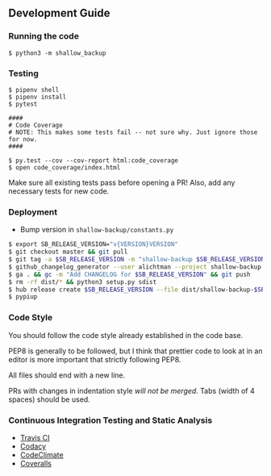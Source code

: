 ## Development Guide

### Running the code

`$ python3 -m shallow_backup`

### Testing

```shell
$ pipenv shell
$ pipenv install
$ pytest

####
# Code Coverage
# NOTE: This makes some tests fail -- not sure why. Just ignore those for now.
####

$ py.test --cov --cov-report html:code_coverage 
$ open code_coverage/index.html
```

Make sure all existing tests pass before opening a PR!
Also, add any necessary tests for new code.


### Deployment

- Bump version in `shallow-backup/constants.py`

```bash
$ export SB_RELEASE_VERSION="v{VERSION}VERSION"
$ git checkout master && git pull
$ git tag -a $SB_RELEASE_VERSION -m "shallow-backup $SB_RELEASE_VERSION" && git push
$ github_changelog_generator --user alichtman --project shallow-backup
$ ga . && gc -m "Add CHANGELOG for $SB_RELEASE_VERSION" && git push
$ rm -rf dist/* && python3 setup.py sdist
$ hub release create $SB_RELEASE_VERSION --file dist/shallow-backup-$SB_RELEASE_VERSION.tar.gz -m "shallow-backup $SB_RELEASE_VERSION"
$ pypiup
```

### Code Style

You should follow the code style already established in the code base.

PEP8 is generally to be followed, but I think that prettier code to look at in an editor is more important that strictly following PEP8. 

All files should end with a new line.

PRs with changes in indentation style _will not be merged._ Tabs (width of 4 spaces) should be used.

### Continuous Integration Testing and Static Analysis

+ [Travis CI](https://travis-ci.com/alichtman/shallow-backup)
+ [Codacy](https://app.codacy.com/project/alichtman/shallow-backup/dashboard)
+ [CodeClimate](https://codeclimate.com/github/alichtman/shallow-backup)
+ [Coveralls](https://coveralls.io/github/alichtman/shallow-backup)

